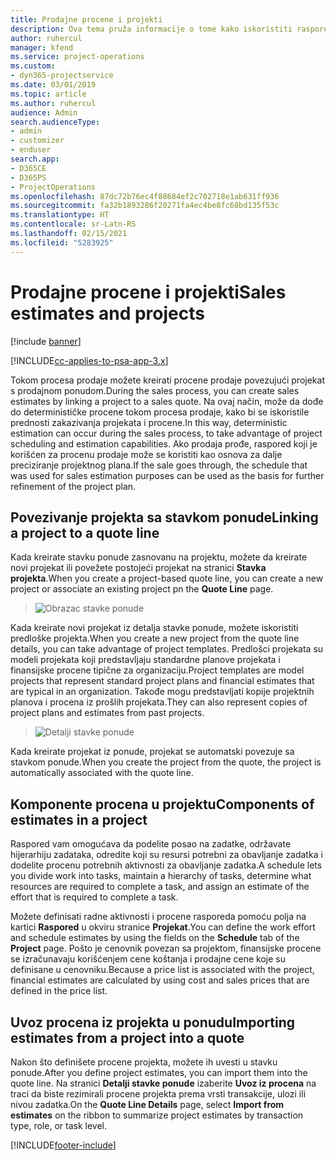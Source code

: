 ```yaml
---
title: Prodajne procene i projekti
description: Ova tema pruža informacije o tome kako iskoristiti raspored i procene u procesu prodaje.
author: ruhercul
manager: kfend
ms.service: project-operations
ms.custom:
- dyn365-projectservice
ms.date: 03/01/2019
ms.topic: article
ms.author: ruhercul
audience: Admin
search.audienceType:
- admin
- customizer
- enduser
search.app:
- D365CE
- D365PS
- ProjectOperations
ms.openlocfilehash: 87dc72b76ec4f88684ef2c702718e1ab631ff936
ms.sourcegitcommit: fa32b1893286f20271fa4ec4be8fc68bd135f53c
ms.translationtype: HT
ms.contentlocale: sr-Latn-RS
ms.lasthandoff: 02/15/2021
ms.locfileid: "5283925"
---
```

# <a name="sales-estimates-and-projects"></a><span data-ttu-id="95520-103">Prodajne procene i projekti</span><span class="sxs-lookup"><span data-stu-id="95520-103">Sales estimates and projects</span></span>

[!include [banner](../includes/psa-now-project-operations.md)]

[!INCLUDE[cc-applies-to-psa-app-3.x](../includes/cc-applies-to-psa-app-3x.md)]

<span data-ttu-id="95520-104">Tokom procesa prodaje možete kreirati procene prodaje povezujući projekat s prodajnom ponudom.</span><span class="sxs-lookup"><span data-stu-id="95520-104">During the sales process, you can create sales estimates by linking a project to a sales quote.</span></span> <span data-ttu-id="95520-105">Na ovaj način, može da dođe do determinističke procene tokom procesa prodaje, kako bi se iskoristile prednosti zakazivanja projekata i procene.</span><span class="sxs-lookup"><span data-stu-id="95520-105">In this way, deterministic estimation can occur during the sales process, to take advantage of project scheduling and estimation capabilities.</span></span> <span data-ttu-id="95520-106">Ako prodaja prođe, raspored koji je korišćen za procenu prodaje može se koristiti kao osnova za dalje preciziranje projektnog plana.</span><span class="sxs-lookup"><span data-stu-id="95520-106">If the sale goes through, the schedule that was used for sales estimation purposes can be used as the basis for further refinement of the project plan.</span></span>

## <a name="linking-a-project-to-a-quote-line"></a><span data-ttu-id="95520-107">Povezivanje projekta sa stavkom ponude</span><span class="sxs-lookup"><span data-stu-id="95520-107">Linking a project to a quote line</span></span>

<span data-ttu-id="95520-108">Kada kreirate stavku ponude zasnovanu na projektu, možete da kreirate novi projekat ili povežete postojeći projekat na stranici **Stavka projekta**.</span><span class="sxs-lookup"><span data-stu-id="95520-108">When you create a project-based quote line, you can create a new project or associate an existing project pn the **Quote Line** page.</span></span> 

> ![Obrazac stavke ponude](media/project-8.png)
 
<span data-ttu-id="95520-110">Kada kreirate novi projekat iz detalja stavke ponude, možete iskoristiti predloške projekta.</span><span class="sxs-lookup"><span data-stu-id="95520-110">When you create a new project from the quote line details, you can take advantage of project templates.</span></span> <span data-ttu-id="95520-111">Predlošci projekata su modeli projekata koji predstavljaju standardne planove projekata i finansijske procene tipične za organizaciju.</span><span class="sxs-lookup"><span data-stu-id="95520-111">Project templates are model projects that represent standard project plans and financial estimates that are typical in an organization.</span></span> <span data-ttu-id="95520-112">Takođe mogu predstavljati kopije projektnih planova i procena iz prošlih projekata.</span><span class="sxs-lookup"><span data-stu-id="95520-112">They can also represent copies of project plans and estimates from past projects.</span></span>

> ![Detalji stavke ponude](media/project-9.png)
  
<span data-ttu-id="95520-114">Kada kreirate projekat iz ponude, projekat se automatski povezuje sa stavkom ponude.</span><span class="sxs-lookup"><span data-stu-id="95520-114">When you create the project from the quote, the project is automatically associated with the quote line.</span></span>

## <a name="components-of-estimates-in-a-project"></a><span data-ttu-id="95520-115">Komponente procena u projektu</span><span class="sxs-lookup"><span data-stu-id="95520-115">Components of estimates in a project</span></span>

<span data-ttu-id="95520-116">Raspored vam omogućava da podelite posao na zadatke, održavate hijerarhiju zadataka, odredite koji su resursi potrebni za obavljanje zadatka i dodelite procenu potrebnih aktivnosti za obavljanje zadatka.</span><span class="sxs-lookup"><span data-stu-id="95520-116">A schedule lets you divide work into tasks, maintain a hierarchy of tasks, determine what resources are required to complete a task, and assign an estimate of the effort that is required to complete a task.</span></span>

<span data-ttu-id="95520-117">Možete definisati radne aktivnosti i procene rasporeda pomoću polja na kartici **Raspored** u okviru stranice **Projekat**.</span><span class="sxs-lookup"><span data-stu-id="95520-117">You can define the work effort and schedule estimates by using the fields on the **Schedule** tab of the **Project** page.</span></span> <span data-ttu-id="95520-118">Pošto je cenovnik povezan sa projektom, finansijske procene se izračunavaju korišćenjem cene koštanja i prodajne cene koje su definisane u cenovniku.</span><span class="sxs-lookup"><span data-stu-id="95520-118">Because a price list is associated with the project, financial estimates are calculated by using cost and sales prices that are defined in the price list.</span></span>

## <a name="importing-estimates-from-a-project-into-a-quote"></a><span data-ttu-id="95520-119">Uvoz procena iz projekta u ponudu</span><span class="sxs-lookup"><span data-stu-id="95520-119">Importing estimates from a project into a quote</span></span>

<span data-ttu-id="95520-120">Nakon što definišete procene projekta, možete ih uvesti u stavku ponude.</span><span class="sxs-lookup"><span data-stu-id="95520-120">After you define project estimates, you can import them into the quote line.</span></span> <span data-ttu-id="95520-121">Na stranici **Detalji stavke ponude** izaberite **Uvoz iz procena** na traci da biste rezimirali procene projekta prema vrsti transakcije, ulozi ili nivou zadatka.</span><span class="sxs-lookup"><span data-stu-id="95520-121">On the **Quote Line Details** page, select **Import from estimates** on the ribbon to summarize project estimates by transaction type, role, or task level.</span></span>


[!INCLUDE[footer-include](../includes/footer-banner.md)]